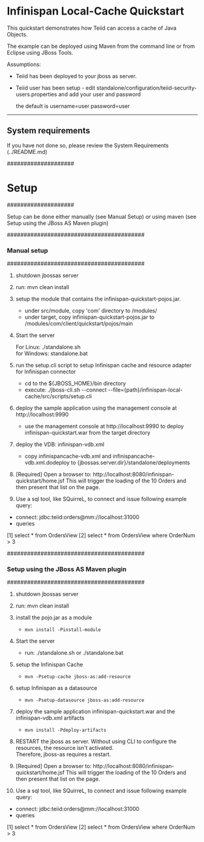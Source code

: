 Infinispan Local-Cache Quickstart
================================

This quickstart demonstrates how Teiid can access a cache of Java Objects.

The example can be deployed using Maven from the command line or from Eclipse using
JBoss Tools.

Assumptions:
-  Teiid has been deployed to your jboss as server.
-  Teiid user has been setup - edit standalone/configuration/teiid-security-users.properties and add your user and password

	the default is username=user   password=user

-------------------
System requirements
-------------------

If you have not done so, please review the System Requirements (../README.md)


####################
#   Setup
####################

Setup can be done either manually (see Manual Setup) or using maven (see Setup using the JBoss AS Maven plugin) 


#########################################
### Manual setup
#########################################

1) shutdown jbossas server

2) run:  mvn clean install

3) setup the module that contains the infinispan-quickstart-pojos.jar.
	-	under  src/module,  copy 'com' directory to <jbossas-dir>/modules/
	-   under  target, copy  infinispan-quickstart-pojos.jar to <jbossas-dir>/modules/com/client/quickstart/pojos/main

4) Start the server

	For Linux:   ./standalone.sh	
	for Windows: standalone.bat

5) run the setup.cli  script to setup Infinispan cache and resource adapter for Infinispan connector

	-	cd to the ${JBOSS_HOME}/bin directory
	-	execute:  ./jboss-cli.sh --connect --file={path}/infinispan-local-cache/src/scripts/setup.cli 
            
6) deploy the sample application using the management console at http://localhost:9990

	* use the management console at http://localhost:9990 to deploy infinispan-quickstart.war from the target directory
	
7) deploy the VDB: infinispan-vdb.xml

	* copy infinispancache-vdb.xml and infinispancache-vdb.xml.dodeploy to {jbossas.server.dir}/standalone/deployments	


8) [Required] Open a browser to:  http://localhost:8080/infinispan-quickstart/home.jsf
This will trigger the loading of the 10 Orders and then present that list on the page.

9) Use a sql tool, like SQuirreL, to connect and issue following example query:

-  connect:  jdbc:teiid:orders@mm://localhost:31000
-  queries 

[1] select * from OrdersView
[2] select * from OrdersView where OrderNum > 3



#########################################
### Setup using the JBoss AS Maven plugin
#########################################

1) shutdown jbossas server

2) run:  mvn clean install

3) install the pojo.jar as a module

	*  `mvn install -Pinstall-module`


4) Start the server

	*  run:  ./standalone.sh   or  ./standalone.bat
	
5) setup the Infinispan Cache

    * `mvn -Psetup-cache jboss-as:add-resource` 
    
6) setup Infinispan as a datasource
    
    * `mvn -Psetup-datasource jboss-as:add-resource`  
    
7) deploy the sample application infinispan-quickstart.war and the infinispan-vdb.xml artifacts

	* `mvn install -Pdeploy-artifacts`
	
8) RESTART the jboss as server.  Without using CLI to configure the resources, the resource isn't activated.  
		Therefore, jboss-as requires a restart.
	
9) [Required] Open a browser to:  http://localhost:8080/infinispan-quickstart/home.jsf
This will trigger the loading of the 10 Orders and then present that list on the page.

10) Use a sql tool, like SQuirreL, to connect and issue following example query:

-  connect:  jdbc:teiid:orders@mm://localhost:31000
-  queries 

[1] select * from OrdersView
[2] select * from OrdersView where OrderNum > 3